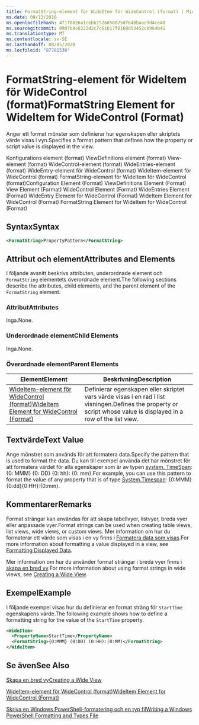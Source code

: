 ```yaml
---
title: FormatString-element för WideItem för WideControl (format) | Microsoft Docs
ms.date: 09/13/2016
ms.openlocfilehash: 4f1f0826a1cebb1526858875df640baac9d4ce48
ms.sourcegitcommit: 0907b8c6322d2c7c61b17f8168d53452c8964b41
ms.translationtype: MT
ms.contentlocale: sv-SE
ms.lasthandoff: 08/05/2020
ms.locfileid: "87781536"
---
```

# <a name="formatstring-element-for-wideitem-for-widecontrol-format"></a><span data-ttu-id="d2078-102">FormatString-element för WideItem för WideControl (format)</span><span class="sxs-lookup"><span data-stu-id="d2078-102">FormatString Element for WideItem for WideControl (Format)</span></span>

<span data-ttu-id="d2078-103">Anger ett format mönster som definierar hur egenskapen eller skriptets värde visas i vyn.</span><span class="sxs-lookup"><span data-stu-id="d2078-103">Specifies a format pattern that defines how the property or script value is displayed in the view.</span></span>

<span data-ttu-id="d2078-104">Konfigurations element (format) ViewDefinitions element (format) View-element (format) WideControl-element (format) WideEntries-element (format) WideEntry-element för WideControl (format) WideItem-element för WideControl (format) FormatString-element för WideItem för WideControl (format)</span><span class="sxs-lookup"><span data-stu-id="d2078-104">Configuration Element (Format) ViewDefinitions Element (Format) View Element (Format) WideControl Element (Format) WideEntries Element (Format) WideEntry Element for WideControl (Format) WideItem Element for WideControl (Format) FormatString Element for WideItem for WideControl (Format)</span></span>

## <a name="syntax"></a><span data-ttu-id="d2078-105">Syntax</span><span class="sxs-lookup"><span data-stu-id="d2078-105">Syntax</span></span>

```xml
<FormatString>PropertyPattern</FormatString>
```

## <a name="attributes-and-elements"></a><span data-ttu-id="d2078-106">Attribut och element</span><span class="sxs-lookup"><span data-stu-id="d2078-106">Attributes and Elements</span></span>

<span data-ttu-id="d2078-107">I följande avsnitt beskrivs attributen, underordnade element och `FormatString` elementets överordnade element.</span><span class="sxs-lookup"><span data-stu-id="d2078-107">The following sections describe the attributes, child elements, and the parent element of the `FormatString` element.</span></span>

### <a name="attributes"></a><span data-ttu-id="d2078-108">Attribut</span><span class="sxs-lookup"><span data-stu-id="d2078-108">Attributes</span></span>

<span data-ttu-id="d2078-109">Inga.</span><span class="sxs-lookup"><span data-stu-id="d2078-109">None.</span></span>

### <a name="child-elements"></a><span data-ttu-id="d2078-110">Underordnade element</span><span class="sxs-lookup"><span data-stu-id="d2078-110">Child Elements</span></span>

<span data-ttu-id="d2078-111">Inga.</span><span class="sxs-lookup"><span data-stu-id="d2078-111">None.</span></span>

### <a name="parent-elements"></a><span data-ttu-id="d2078-112">Överordnade element</span><span class="sxs-lookup"><span data-stu-id="d2078-112">Parent Elements</span></span>

|<span data-ttu-id="d2078-113">Element</span><span class="sxs-lookup"><span data-stu-id="d2078-113">Element</span></span>|<span data-ttu-id="d2078-114">Beskrivning</span><span class="sxs-lookup"><span data-stu-id="d2078-114">Description</span></span>|
|-------------|-----------------|
|[<span data-ttu-id="d2078-115">WideItem-element för WideControl (format)</span><span class="sxs-lookup"><span data-stu-id="d2078-115">WideItem Element for WideControl (Format)</span></span>](./wideitem-element-for-widecontrol-format.md)|<span data-ttu-id="d2078-116">Definierar egenskapen eller skriptet vars värde visas i en rad i list visningen.</span><span class="sxs-lookup"><span data-stu-id="d2078-116">Defines the property or script whose value is displayed in a row of the list view.</span></span>|

## <a name="text-value"></a><span data-ttu-id="d2078-117">Textvärde</span><span class="sxs-lookup"><span data-stu-id="d2078-117">Text Value</span></span>

<span data-ttu-id="d2078-118">Ange mönstret som används för att formatera data.</span><span class="sxs-lookup"><span data-stu-id="d2078-118">Specify the pattern that is used to format the data.</span></span> <span data-ttu-id="d2078-119">Du kan till exempel använda det här mönstret för att formatera värdet för alla egenskaper som är av typen [system. TimeSpan](/dotnet/api/System.TimeSpan): {0: MMM} {0: DD} {0: hh}: {0: mm}.</span><span class="sxs-lookup"><span data-stu-id="d2078-119">For example, you can use this pattern to format the value of any property that is of type [System.Timespan](/dotnet/api/System.TimeSpan): {0:MMM}{0:dd}{0:HH}:{0:mm}.</span></span>

## <a name="remarks"></a><span data-ttu-id="d2078-120">Kommentarer</span><span class="sxs-lookup"><span data-stu-id="d2078-120">Remarks</span></span>

<span data-ttu-id="d2078-121">Format strängar kan användas för att skapa tabellvyer, listvyer, breda vyer eller anpassade vyer.</span><span class="sxs-lookup"><span data-stu-id="d2078-121">Format strings can be used when creating table views, list views, wide views, or custom views.</span></span> <span data-ttu-id="d2078-122">Mer information om hur du formaterar ett värde som visas i en vy finns i [Formatera data som visas](./formatting-displayed-data.md).</span><span class="sxs-lookup"><span data-stu-id="d2078-122">For more information about formatting a value displayed in a view, see [Formatting Displayed Data](./formatting-displayed-data.md).</span></span>

<span data-ttu-id="d2078-123">Mer information om hur du använder format strängar i breda vyer finns i [skapa en bred vy](./creating-a-wide-view.md).</span><span class="sxs-lookup"><span data-stu-id="d2078-123">For more information about using format strings in wide views, see [Creating a Wide View](./creating-a-wide-view.md).</span></span>

## <a name="example"></a><span data-ttu-id="d2078-124">Exempel</span><span class="sxs-lookup"><span data-stu-id="d2078-124">Example</span></span>

<span data-ttu-id="d2078-125">I följande exempel visas hur du definierar en format sträng för `StartTime` egenskapens värde.</span><span class="sxs-lookup"><span data-stu-id="d2078-125">The following example shows how to define a formatting string for the value of the `StartTime` property.</span></span>

```xml
<WideItem>
  <PropertyName>StartTime</PropertyName>
  <FormatString>{0:MMM} (0:DD) (0:HH):(0:MM)</FormatString>
</WideItem>
```

## <a name="see-also"></a><span data-ttu-id="d2078-126">Se även</span><span class="sxs-lookup"><span data-stu-id="d2078-126">See Also</span></span>

[<span data-ttu-id="d2078-127">Skapa en bred vy</span><span class="sxs-lookup"><span data-stu-id="d2078-127">Creating a Wide View</span></span>](./creating-a-wide-view.md)

[<span data-ttu-id="d2078-128">WideItem-element för WideControl (format)</span><span class="sxs-lookup"><span data-stu-id="d2078-128">WideItem Element for WideControl (Format)</span></span>](./wideitem-element-for-widecontrol-format.md)

[<span data-ttu-id="d2078-129">Skriva en Windows PowerShell-formatering och en typ fil</span><span class="sxs-lookup"><span data-stu-id="d2078-129">Writing a Windows PowerShell Formatting and Types File</span></span>](./writing-a-powershell-formatting-file.md)
